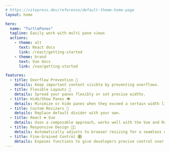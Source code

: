 ```yaml
---
# https://vitepress.dev/reference/default-theme-home-page
layout: home

hero:
  name: "TurtlePanes"
  tagline: Easily work with multi pane views
  actions:
    - theme: alt
      text: React docs
      link: /react/getting-started
    - theme: brand
      text: Vue docs
      link: /vue/getting-started

features:
  - title: Overflow Prevention 🧠
    details: Keep important content visible by preventing overflows.
  - title: Flexible Layouts 🌊
    details: Spread your panes flexibly or set precise widths.
  - title: Hide/Show Panes 👁️
    details: Minimize or hide panes when they exceed a certain width limit.
  - title: Custom Resizers 🍢
    details: Replace default divider with your own.
  - title: React ❤️ Vue
    details: Uses a composable approach, works well with the Vue and React ecosystem.
  - title: Responsive Design 🤳🏻
    details: Automatically adjusts to browser resizing for a seamless user experience.
  - title: Fine-Grained Control 🎛️
    details: Exposes functions to give developers precise control over pane behavior and interactions.
---
```


